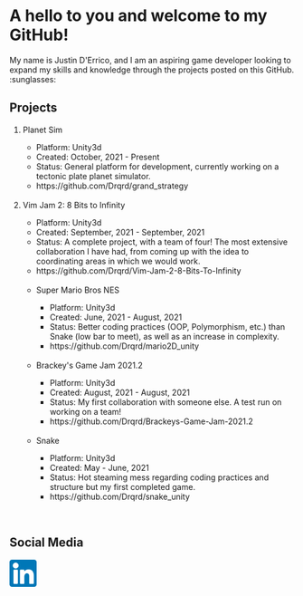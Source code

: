 <h1>A hello to you and welcome to my GitHub!</h1>
<body>
My name is Justin D'Errico, and I am an aspiring game developer looking to expand my skills and knowledge  
through the projects posted on this GitHub. :sunglasses:
</body>

<h2>Projects</h2>
<ol>
  <li> Planet Sim </li>
  <ul>
    <li>Platform: Unity3d</li>
    <li>Created: October, 2021 - Present</li>
    <li>Status: General platform for development, currently working on a tectonic plate planet simulator. </li>
    <li>https://github.com/Drqrd/grand_strategy</li>
  </ul>
  &nbsp
  <li> Vim Jam 2: 8 Bits to Infinity </li>
  <ul>
    <li>Platform: Unity3d</li>
    <li>Created: September, 2021 - September, 2021</li>
    <li>Status: A complete project, with a team of four! The most extensive collaboration I have had, from coming up with the idea to coordinating areas in which we would work. </li>
    <li>https://github.com/Drqrd/Vim-Jam-2-8-Bits-To-Infinity</li>
   &nbsp  
  <li>Super Mario Bros NES</li>
  <ul>
    <li>Platform: Unity3d</li>
    <li>Created: June, 2021 - August, 2021</li>
    <li>Status: Better coding practices (OOP, Polymorphism, etc.) than Snake (low bar to meet), as well as an increase in complexity.</li>
    <li>https://github.com/Drqrd/mario2D_unity</li>
  </ul>
  &nbsp  
  <li> Brackey's Game Jam 2021.2 </li>
  <ul>
    <li>Platform: Unity3d</li>
    <li>Created: August, 2021 - August, 2021</li>
    <li>Status: My first collaboration with someone else. A test run on working on a team!</li>
    <li>https://github.com/Drqrd/Brackeys-Game-Jam-2021.2</li>
  </ul>
  &nbsp
  <li>Snake</li>
  <ul>
    <li>Platform: Unity3d</li>
    <li>Created:  May - June, 2021</li>
    <li>Status: Hot steaming mess regarding coding practices and structure but my first completed game.</li>
    <li>https://github.com/Drqrd/snake_unity</li>
  </ul>
</ol>
    &nbsp  
    &nbsp  
<h2>Social Media</h2>
<a href= "www.linkedin.com/in/justin-k-man">
<img src="linkedin_icon.png" alt="linkedin" width="48"/>
</a>
